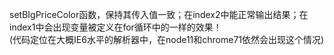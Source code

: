 setBIgPriceColor函数，保持其传入值一致；在index2中能正常输出结果；在index1中会出现变量被定义在for循环中的一样的效果！  
(代码定位在大概IE6水平的解析器中，在node11和chrome71依然会出现这个情况)
